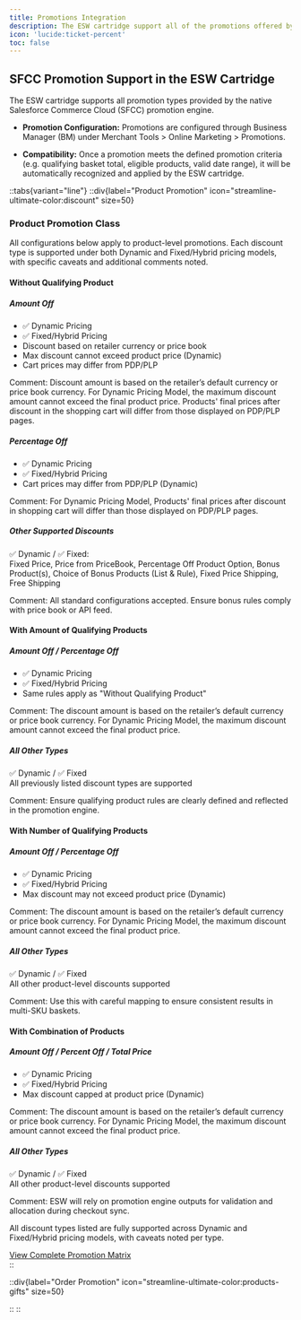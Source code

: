 ```yaml
---
title: Promotions Integration
description: The ESW cartridge support all of the promotions offered by the native SFCC promotion engine
icon: 'lucide:ticket-percent'
toc: false
---
```


## SFCC Promotion Support in the ESW Cartridge

The ESW cartridge supports all promotion types provided by the native Salesforce Commerce Cloud (SFCC) promotion engine.

- **Promotion Configuration:** Promotions are configured through Business Manager (BM) under Merchant Tools > Online Marketing > Promotions.

- **Compatibility:** Once a promotion meets the defined promotion criteria (e.g. qualifying basket total, eligible products, valid date range), it will be automatically recognized and applied by the ESW cartridge.


::tabs{variant="line"}
  ::div{label="Product Promotion" icon="streamline-ultimate-color:discount" size=50}

<div class="p-4 dark:bg-gray-800">
  <div class="max-w-6xl mx-auto rounded-lg overflow-hidden shadow-lg border-4 border-teal-400 my-10">
    <div class="bg-white dark:bg-gray-900">
      <div class="px-6 py-8">
        <h3 class="text-3xl font-extrabold text-gray-900 dark:text-white mb-4">Product Promotion Class</h3>
        <p class="text-gray-600 dark:text-gray-300 mb-8 text-lg">
          All configurations below apply to product-level promotions. Each discount type is supported under both Dynamic and Fixed/Hybrid pricing models, with specific caveats and additional comments noted.
        </p>

<div class="space-y-10">
          <!-- One Section per Condition -->
          <div>
            <h4 class="text-xl font-bold text-teal-600 dark:text-teal-300 mb-2">Without Qualifying Product</h4>
            <div class="grid md:grid-cols-2 gap-6">
              <div class="bg-gray-50 dark:bg-gray-800 rounded-md p-4">
                <h5 class="font-semibold text-gray-800 dark:text-white">Amount Off</h5>
                <ul class="text-sm text-gray-700 dark:text-gray-300 mt-2 space-y-1">
                  <li>✅ Dynamic Pricing</li>
                  <li>✅ Fixed/Hybrid Pricing</li>
                  <li>Discount based on retailer currency or price book</li>
                  <li>Max discount cannot exceed product price (Dynamic)</li>
                  <li>Cart prices may differ from PDP/PLP</li>
                </ul>
                <p class="mt-2 text-xs text-teal-400">Comment: Discount amount is based on the retailer’s default currency or price book currency. For Dynamic Pricing Model, the maximum discount amount cannot exceed the final product price. Products' final prices after discount in the shopping cart will differ from those displayed on PDP/PLP pages.</p>
              </div>

  <div class="bg-gray-50 dark:bg-gray-800 rounded-md p-4">
                <h5 class="font-semibold text-gray-800 dark:text-white">Percentage Off</h5>
                <ul class="text-sm text-gray-700 dark:text-gray-300 mt-2 space-y-1">
                  <li>✅ Dynamic Pricing</li>
                  <li>✅ Fixed/Hybrid Pricing</li>
                  <li>Cart prices may differ from PDP/PLP (Dynamic)</li>
                </ul>
                <p class="mt-2 text-xs text-teal-400">Comment: For Dynamic Pricing Model, Products' final prices after discount in shopping cart will differ than those displayed on PDP/PLP pages.</p>
              </div>

  <div class="bg-gray-50 dark:bg-gray-800 rounded-md p-4 md:col-span-2">
                <h5 class="font-semibold text-gray-800 dark:text-white">Other Supported Discounts</h5>
                <p class="text-sm text-gray-700 dark:text-gray-300 mt-2">
                  ✅ Dynamic / ✅ Fixed:<br>
                  Fixed Price, Price from PriceBook, Percentage Off Product Option, Bonus Product(s), Choice of Bonus Products (List & Rule), Fixed Price Shipping, Free Shipping
                </p>
                <p class="mt-2 text-xs text-teal-400">Comment: All standard configurations accepted. Ensure bonus rules comply with price book or API feed.</p>
              </div>
            </div>
          </div>

  <!-- Repeat for other conditions -->
  <div>
            <h4 class="text-xl font-bold text-teal-600 dark:text-teal-300 mb-2">With Amount of Qualifying Products</h4>
            <div class="grid md:grid-cols-2 gap-6">
              <div class="bg-gray-50 dark:bg-gray-800 rounded-md p-4">
                <h5 class="font-semibold text-gray-800 dark:text-white">Amount Off / Percentage Off</h5>
                <ul class="text-sm text-gray-700 dark:text-gray-300 mt-2 space-y-1">
                  <li>✅ Dynamic Pricing</li>
                  <li>✅ Fixed/Hybrid Pricing</li>
                  <li>Same rules apply as "Without Qualifying Product"</li>
                </ul>
                <p class="mt-2 text-xs text-teal-400">Comment: The discount amount is based on the retailer’s default currency or price book currency. For Dynamic Pricing Model, the maximum discount amount cannot exceed the final product price.</p>
              </div>
  <div class="bg-gray-50 dark:bg-gray-800 rounded-md p-4">
                <h5 class="font-semibold text-gray-800 dark:text-white">All Other Types</h5>
                <p class="text-sm text-gray-700 dark:text-gray-300 mt-2">
                  ✅ Dynamic / ✅ Fixed<br>
                  All previously listed discount types are supported
                </p>
                <p class="mt-2 text-xs text-teal-400">Comment: Ensure qualifying product rules are clearly defined and reflected in the promotion engine.</p>
              </div>
            </div>
          </div>

  <div>
            <h4 class="text-xl font-bold text-teal-600 dark:text-teal-300 mb-2">With Number of Qualifying Products</h4>
            <div class="grid md:grid-cols-2 gap-6">
              <div class="bg-gray-50 dark:bg-gray-800 rounded-md p-4">
                <h5 class="font-semibold text-gray-800 dark:text-white">Amount Off / Percentage Off</h5>
                <ul class="text-sm text-gray-700 dark:text-gray-300 mt-2 space-y-1">
                  <li>✅ Dynamic Pricing</li>
                  <li>✅ Fixed/Hybrid Pricing</li>
                  <li>Max discount may not exceed product price (Dynamic)</li>
                </ul>
                <p class="mt-2 text-xs text-teal-400">Comment: The discount amount is based on the retailer’s default currency or price book currency. For Dynamic Pricing Model, the maximum discount amount cannot exceed the final product price.</p>
              </div>
  <div class="bg-gray-50 dark:bg-gray-800 rounded-md p-4">
                <h5 class="font-semibold text-gray-800 dark:text-white">All Other Types</h5>
                <p class="text-sm text-gray-700 dark:text-gray-300 mt-2">
                  ✅ Dynamic / ✅ Fixed<br>
                  All other product-level discounts supported</p>
                <p class="mt-2 text-xs text-teal-400">Comment: Use this with careful mapping to ensure consistent results in multi-SKU baskets.</p>
              </div>
            </div>
          </div>

  <div>
            <h4 class="text-xl font-bold text-teal-600 dark:text-teal-300 mb-2">With Combination of Products</h4>
            <div class="grid md:grid-cols-2 gap-6">
              <div class="bg-gray-50 dark:bg-gray-800 rounded-md p-4">
                <h5 class="font-semibold text-gray-800 dark:text-white">Amount Off / Percent Off / Total Price</h5>
                <ul class="text-sm text-gray-700 dark:text-gray-300 mt-2 space-y-1">
                  <li>✅ Dynamic Pricing</li>
                  <li>✅ Fixed/Hybrid Pricing</li>
                  <li>Max discount capped at product price (Dynamic)</li>
                </ul>
                <p class="mt-2 text-xs text-teal-400">Comment: The discount amount is based on the retailer’s default currency or price book currency. For Dynamic Pricing Model, the maximum discount amount cannot exceed the final product price.</p>
              </div>
              <div class="bg-gray-50 dark:bg-gray-800 rounded-md p-4">
                <h5 class="font-semibold text-gray-800 dark:text-white">All Other Types</h5>
                <p class="text-sm text-gray-700 dark:text-gray-300 mt-2">
                  ✅ Dynamic / ✅ Fixed<br>
                  All other product-level discounts supported</p>
                <p class="mt-2 text-xs text-teal-400">Comment: ESW will rely on promotion engine outputs for validation and allocation during checkout sync.</p>
              </div>
            </div>
          </div>
        </div>
      </div>

<div class="bg-gray-100 dark:bg-gray-900 p-6 text-center border-t border-teal-300">
        <p class="text-lg font-semibold text-gray-800 dark:text-white">All discount types listed are fully supported across Dynamic and Fixed/Hybrid pricing models, with caveats noted per type.</p>
        <a href="#" class="mt-4 inline-block px-5 py-3 text-teal-500 border-2 border-teal-400 rounded-md font-semibold hover:bg-teal-400 hover:text-white transition dark:text-white dark:hover:bg-teal-500">
          View Complete Promotion Matrix
        </a>
      </div>
    </div>
  </div>
</div>
  ::

  ::div{label="Order Promotion" icon="streamline-ultimate-color:products-gifts" size=50}


  ::
::













